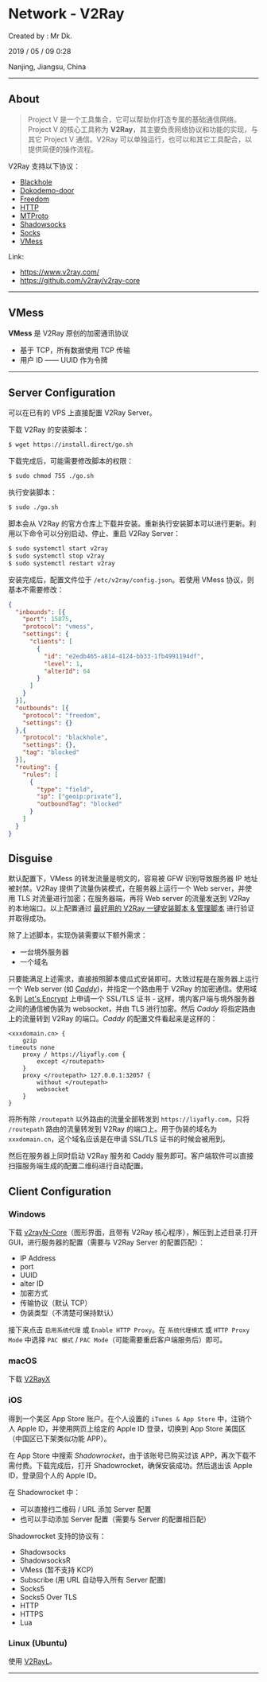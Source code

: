 # Network - V2Ray

Created by : Mr Dk.

2019 / 05 / 09 0:28

Nanjing, Jiangsu, China

---

## About

> Project V 是一个工具集合，它可以帮助你打造专属的基础通信网络。Project V 的核心工具称为 __V2Ray__，其主要负责网络协议和功能的实现，与其它 Project V 通信。V2Ray 可以单独运行，也可以和其它工具配合，以提供简便的操作流程。

V2Ray 支持以下协议：

- [Blackhole](https://www.v2ray.com/chapter_02/protocols/blackhole.html)
- [Dokodemo-door](https://www.v2ray.com/chapter_02/protocols/dokodemo.html)
- [Freedom](https://www.v2ray.com/chapter_02/protocols/freedom.html)
- [HTTP](https://www.v2ray.com/chapter_02/protocols/http.html)
- [MTProto](https://www.v2ray.com/chapter_02/protocols/mtproto.html)
- [Shadowsocks](https://www.v2ray.com/chapter_02/protocols/shadowsocks.html)
- [Socks](https://www.v2ray.com/chapter_02/protocols/socks.html)
- [VMess](https://www.v2ray.com/chapter_02/protocols/vmess.html)

Link:

* https://www.v2ray.com/
* https://github.com/v2ray/v2ray-core

---

## VMess

**VMess** 是 V2Ray 原创的加密通讯协议

* 基于 TCP，所有数据使用 TCP 传输
* 用户 ID —— UUID 作为令牌

---

## Server Configuration

可以在已有的 VPS 上直接配置 V2Ray Server。

下载 V2Ray 的安装脚本：

```bash
$ wget https://install.direct/go.sh
```

下载完成后，可能需要修改脚本的权限：

```bash
$ sudo chmod 755 ./go.sh
```

执行安装脚本：

```bash
$ sudo ./go.sh
```

脚本会从 V2Ray 的官方仓库上下载并安装。重新执行安装脚本可以进行更新。利用以下命令可以分别启动、停止、重启 V2Ray Server：

```bash
$ sudo systemctl start v2ray
$ sudo systemctl stop v2ray
$ sudo systemctl restart v2ray
```

安装完成后，配置文件位于 `/etc/v2ray/config.json`。若使用 VMess 协议，则基本不需要修改：

```json
{
  "inbounds": [{
    "port": 15875,
    "protocol": "vmess",
    "settings": {
      "clients": [
        {
          "id": "e2edb465-a814-4124-bb33-1fb4991194df",
          "level": 1,
          "alterId": 64
        }
      ]
    }
  }],
  "outbounds": [{
    "protocol": "freedom",
    "settings": {}
  },{
    "protocol": "blackhole",
    "settings": {},
    "tag": "blocked"
  }],
  "routing": {
    "rules": [
      {
        "type": "field",
        "ip": ["geoip:private"],
        "outboundTag": "blocked"
      }
    ]
  }
}
```

## Disguise

默认配置下，VMess 的转发流量是明文的，容易被 GFW 识别导致服务器 IP 地址被封禁。V2Ray 提供了流量伪装模式，在服务器上运行一个 Web server，并使用 TLS 对流量进行加密；在服务器端，再将 Web server 的流量发送到 V2Ray 的本地端口。以上配置通过 [最好用的 V2Ray 一键安装脚本 & 管理脚本](https://github.com/233boy/v2ray/tree/master) 进行验证并取得成功。

除了上述脚本，实现伪装需要以下额外需求：

* 一台境外服务器
* 一个域名

只要能满足上述需求，直接按照脚本傻瓜式安装即可。大致过程是在服务器上运行一个 Web server (如 [*Caddy*](https://caddyserver.com/))，并指定一个路由用于 V2Ray 的加密通信。使用域名到 [Let's Encrypt](https://letsencrypt.org/) 上申请一个 SSL/TLS 证书 - 这样，境内客户端与境外服务器之间的通信被伪装为 websocket，并由 TLS 进行加密。然后 *Caddy* 将指定路由上的流量转到 V2Ray 的端口。*Caddy* 的配置文件看起来是这样的：

```
<xxxdomain.cn> {
    gzip
timeouts none
    proxy / https://liyafly.com {
        except </routepath>
    }
    proxy </routepath> 127.0.0.1:32057 {
        without </routepath>
        websocket
    }
}
```

将所有除 `/routepath` 以外路由的流量全部转发到 `https://liyafly.com`，只将 `/routepath` 路由的流量转发到 V2Ray 的端口上。用于伪装的域名为 `xxxdomain.cn`，这个域名应该是在申请 SSL/TLS 证书的时候会被用到。

然后在服务器上同时启动 V2Ray 服务和 Caddy 服务即可。客户端软件可以直接扫描服务端生成的配置二维码进行自动配置。

## Client Configuration

### Windows

下载 [v2rayN-Core](https://github.com/2dust/v2rayN)（图形界面，且带有 V2Ray 核心程序），解压到上述目录.打开 GUI，进行服务器的配置（需要与 V2Ray Server 的配置匹配）：

* IP Address
* port
* UUID
* alter ID
* 加密方式
* 传输协议（默认 TCP）
* 伪装类型（不清楚可保持默认）

接下来点击 `启用系统代理` 或 `Enable HTTP Proxy`。在 `系统代理模式` 或 `HTTP Proxy Mode` 中选择 `PAC 模式` / `PAC Mode`（可能需要重启客户端服务后）即可。

### macOS

下载 [V2RayX](https://github.com/Cenmrev/V2RayX)

### iOS

得到一个美区 App Store 账户。在个人设置的 `iTunes & App Store` 中，注销个人 Apple ID，并使用网页上给定的 Apple ID 登录，切换到 App Store 美国区（中国区已下架类似功能 APP）。

在 App Store 中搜索 *Shadowrocket*，由于该账号已购买过该 APP，再次下载不需付费。下载完成后，打开 Shadowrocket，确保安装成功。然后退出该 Apple ID，登录回个人的 Apple ID。

在 Shadowrocket 中：

* 可以直接扫二维码 / URL 添加 Server 配置
* 也可以手动添加 Server 配置（需要与 Server 的配置相匹配）

Shadowrocket 支持的协议有：

* Shadowsocks
* ShadowsocksR
* VMess (暂不支持 KCP)
* Subscribe (用 URL 自动导入所有 Server 配置​)
* Socks5
* Socks5 Over TLS
* HTTP
* HTTPS
* Lua

### Linux (Ubuntu)

使用 [V2RayL](https://github.com/jiangxufeng/v2rayL)。

---


